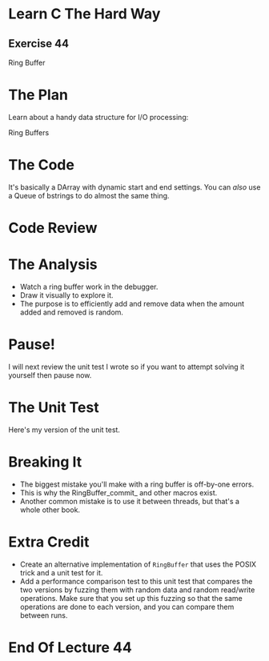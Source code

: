 Learn C The Hard Way
=======

Exercise 44
----

Ring Buffer



The Plan
====

Learn about a handy data structure for I/O processing:

Ring Buffers



The Code
====

It's basically a DArray with dynamic start and end settings.
You can *also* use a Queue of bstrings to do almost the same thing.



Code Review
====



The Analysis
====

* Watch a ring buffer work in the debugger.
* Draw it visually to explore it.
* The purpose is to efficiently add and remove data when the amount added and removed is random.



Pause!
====

I will next review the unit test I wrote so if you want to attempt
solving it yourself then pause now.



The Unit Test
====

Here's my version of the unit test.



Breaking It
====

* The biggest mistake you'll make with a ring buffer is off-by-one errors.
* This is why the RingBuffer\_commit\_ and other macros exist.
* Another common mistake is to use it between threads, but that's a whole other book.



Extra Credit
====

* Create an alternative implementation of ``RingBuffer`` that uses
  the POSIX trick and a unit test for it.
* Add a performance comparison test to this unit test that compares the
  two versions by fuzzing them with random data and random read/write operations.
  Make sure that you set up this fuzzing so that the same operations are done
  to each version, and you can compare them between runs.



End Of Lecture 44
=====


